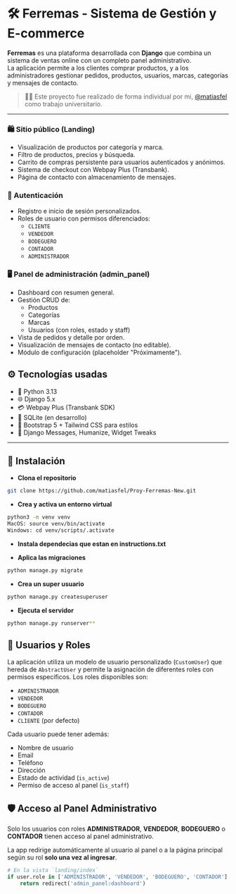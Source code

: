 # 🛠️ Ferremas - Sistema de Gestión y E-commerce

**Ferremas** es una plataforma desarrollada con **Django** que combina un sistema de ventas online con un completo panel administrativo.  
La aplicación permite a los clientes comprar productos, y a los administradores gestionar pedidos, productos, usuarios, marcas, categorías y mensajes de contacto.

> 🧑‍💻 Este proyecto fue realizado de forma individual por mi, [@matiasfel](https://github.com/matiasfel) como trabajo universitario.

---
### 🛍️ Sitio público (Landing)
- Visualización de productos por categoría y marca.
- Filtro de productos, precios y búsqueda.
- Carrito de compras persistente para usuarios autenticados y anónimos.
- Sistema de checkout con Webpay Plus (Transbank).
- Página de contacto con almacenamiento de mensajes.

### 🔐 Autenticación
- Registro e inicio de sesión personalizados.
- Roles de usuario con permisos diferenciados:
  - `CLIENTE`
  - `VENDEDOR`
  - `BODEGUERO`
  - `CONTADOR`
  - `ADMINISTRADOR`

### 🖥️ Panel de administración (admin_panel)
- Dashboard con resumen general.
- Gestión CRUD de:
  - Productos
  - Categorías
  - Marcas
  - Usuarios (con roles, estado y staff)
- Vista de pedidos y detalle por orden.
- Visualización de mensajes de contacto (no editable).
- Módulo de configuración (placeholder "Próximamente").

## ⚙️ Tecnologías usadas

- 🐍 Python 3.13
- 🌐 Django 5.x
- 💳 Webpay Plus (Transbank SDK)
- 🧠 SQLite (en desarrollo)
- 🎨 Bootstrap 5 + Tailwind CSS para estilos
- 🧪 Django Messages, Humanize, Widget Tweaks

---

## 🚀 Instalación

- **Clona el repositorio**

```bash
git clone https://github.com/matiasfel/Proy-Ferremas-New.git
```

- **Crea y activa un entorno virtual**

```bash
python3 -m venv venv
MacOS: source venv/bin/activate
Windows: cd venv/scripts/.activate
```

- **Instala dependecias que estan en instructions.txt**

- **Aplica las migraciones**

```bash
python manage.py migrate
```

- **Crea un super usuario**

```bash
python manage.py createsuperuser
```

- **Ejecuta el servidor**

```bash
python manage.py runserver**
```

## 👥 Usuarios y Roles

La aplicación utiliza un modelo de usuario personalizado (`CustomUser`) que hereda de `AbstractUser` y permite la asignación de diferentes roles con permisos específicos. Los roles disponibles son:

- `ADMINISTRADOR`
- `VENDEDOR`
- `BODEGUERO`
- `CONTADOR`
- `CLIENTE` (por defecto)

Cada usuario puede tener además:

- Nombre de usuario
- Email
- Teléfono
- Dirección
- Estado de actividad (`is_active`)
- Permiso de acceso al panel (`is_staff`)

## 🛡️ Acceso al Panel Administrativo

Solo los usuarios con roles **ADMINISTRADOR**, **VENDEDOR**, **BODEGUERO** o **CONTADOR** tienen acceso al panel administrativo.

La app redirige automáticamente al usuario al panel o a la página principal según su rol **solo una vez al ingresar**.

```python
# En la vista `landing/index`
if user.role in ['ADMINISTRADOR', 'VENDEDOR', 'BODEGUERO', 'CONTADOR']:
    return redirect('admin_panel:dashboard')